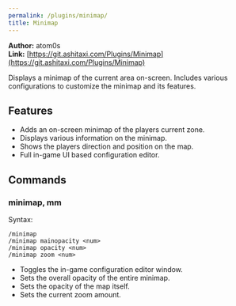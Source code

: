 ```yaml
---
permalink: /plugins/minimap/
title: Minimap
---
```


**Author:** atom0s<br/>
**Link:** [https://git.ashitaxi.com/Plugins/Minimap](https://git.ashitaxi.com/Plugins/Minimap)

Displays a minimap of the current area on-screen. Includes various configurations to customize the minimap and its features.

## Features

  * Adds an on-screen minimap of the players current zone.
  * Displays various information on the minimap.
  * Shows the players direction and position on the map.
  * Full in-game UI based configuration editor.

## Commands

### minimap, mm
Syntax:
```
/minimap
/minimap mainopacity <num>
/minimap opacity <num>
/minimap zoom <num>

```
  * Toggles the in-game configuration editor window.
  * Sets the overall opacity of the entire minimap.
  * Sets the opacity of the map itself.
  * Sets the current zoom amount.